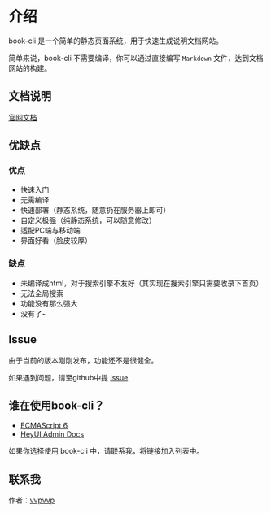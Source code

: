 # 介绍

book-cli 是一个简单的静态页面系统，用于快速生成说明文档网站。

简单来说，book-cli 不需要编译，你可以通过直接编写 `Markdown` 文件，达到文档网站的构建。

## 文档说明

[官网文档](https://vvpvvp.coding.me/book-cli/)


## 优缺点

### 优点

* 快速入门
* 无需编译
* 快速部署（静态系统，随意扔在服务器上即可）
* 自定义极强（纯静态系统，可以随意修改）
* 适配PC端与移动端
* 界面好看（脸皮较厚）


### 缺点

* 未编译成html，对于搜索引擎不友好（其实现在搜索引擎只需要收录下首页）
* 无法全局搜索
* 功能没有那么强大
* 没有了~


## Issue

由于当前的版本刚刚发布，功能还不是很健全。

如果遇到问题，请至github中提 [Issue](https://github.com/vvpvvp/book-cli/issues).

## 谁在使用book-cli？

* [ECMAScript 6](https://es6.ch-un.com/)
* [HeyUI Admin Docs](https://heyui.github.io/heyui-admin-docs/)

如果你选择使用 book-cli 中，请联系我，将链接加入列表中。

## 联系我

作者：[vvpvvp](http://www.ch-un.com)

